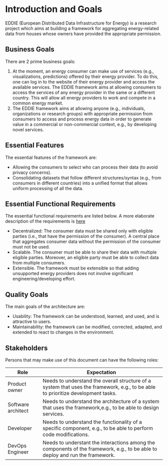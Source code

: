 # Introduction and Goals

<!-- Describes the relevant requirements and the driving forces that software architects and the development team must consider. These include

-   underlying business goals,
-   essential features,
-   essential functional requirements,
-   quality goals for the architecture and
-   relevant stakeholders and their expectations -->

EDDIE (European Distributed Data Infrastructure for Energy) is a research project which aims at building a framework for aggregating energy-related data from houses whose owners have provided the appropriate permission.

## Business Goals

There are 2 prime business goals:
1. At the moment, an energy consumer can make use of services (e.g., visualizations, predictions) offered by their energy provider. To do this, one can log in to the website of their energy provider and access the available services. The EDDIE framework aims at allowing consumers to access the services of any energy provider in the same or a different country. This will allow all energy providers to work and compete in a common energy market.
1. The EDDIE framework aims at allowing anyone (e.g., individuals, organizations or research groups) with appropriate permission from consumers to access and process energy data in order to generate value in a commercial or non-commercial context, e.g., by developing novel services. 

## Essential Features

The essential features of the framework are:
- Allowing the consumers to select who can process their data (to avoid privacy concerns).
- Consolidating datasets that follow different structures/syntax (e.g., from consumers in different countries) into a unified format that allows uniform processing of all the data.

## Essential Functional Requirements

The essential functional requirements are listed below. A more elaborate description of the requirements is [here](../10-quality-requirements/)
- Decentralized: The consumer data must be shared only with eligible parties (i.e., that have the permission of the consumer). A central place that aggregates consumer data without the permission of the consumer must not be used.
- Scalable. The consumer must be able to share their data with multiple eligible parties. Moreover, an eligible party must be able to collect data from multiple consumers.
- Extensible. The framework must be extensible so that adding unsupported energy providers does not involve significant engineering/developing effort.

## Quality Goals

<!-- The top three (max five) quality goals for the architecture whose
fulfillment is of the highest importance to the major stakeholders. We
mean quality goals for the architecture. Don't confuse them with
project goals. They are not necessarily identical.

A table with quality goals and concrete scenarios, ordered by priorities -->

The main goals of the architecture are:
<!-- (based on the ISO 25010 standard) -->
- Usability: The framework can be understood, learned, and used, and is attractive to users.
- Maintainability: the framework can be modified, corrected, adapted, and extended to react to changes in the environment.


## Stakeholders

<!-- Explicit overview of stakeholders of the system, i.e. all persons, roles
or organizations that

-   should know the architecture

-   have to be convinced of the architecture

-   have to work with the architecture or with code

-   need the documentation of the architecture for their work

-   have to come up with decisions about the system or its development -->

Persons that may make use of this document can have the following roles:

| Role | Expectation |
|-|-|
| Product owner | Needs to understand the overall structure of a system that uses the framework, e.g., to be able to prioritize development tasks. |
| Software architect | Needs to understand the architecture of a system that uses the framework,e.g., to be able to design services. |
| Developer | Needs to understand the functionality of a specific component, e.g., to be able to perform code modifications. |
| DevOps Engineer | Needs to understant the interactions among the components of the framework, e.g., to be able to deploy and run the framework. |